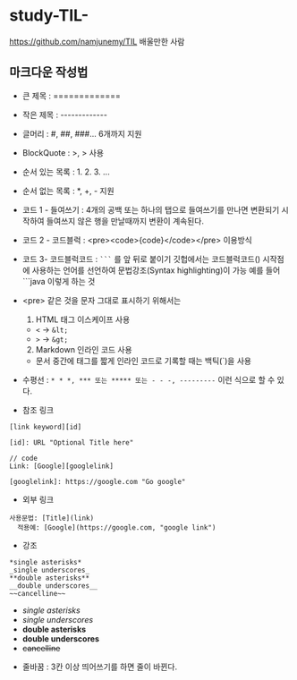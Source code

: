 study-TIL-
=============


https://github.com/namjunemy/TIL 배울만한 사람


마크다운 작성법
-------------

* 큰 제목 : =============

* 작은 제목 : -------------

* 글머리 : #, ##, ###... 6개까지 지원

* BlockQuote : >, > 사용

* 순서 있는 목록 : 1. 2. 3. ...

* 순서 없는 목록 : *, +, - 지원

* 코드 1 - 들여쓰기 : 4개의 공백 또는 하나의 탭으로 들여쓰기를 만나면 변환되기 시작하여 
들여쓰지 않은 행을 만날때까지 변환이 계속된다.

* 코드 2 - 코드블럭 : &lt;pre&gt;&lt;code&gt;{code}&lt;/code&gt;&lt;/pre&gt; 이용방식

* 코드 3- 코드블럭코드 : ` ``` ` 를 앞 뒤로 붙이기
깃헙에서는 코드블럭코드() 시작점에 사용하는 언어를 선언하여 문법강조(Syntax highlighting)이 가능
예를 들어 ```java 이렇게 하는 것

* &lt;pre&gt; 같은 것을 문자 그대로 표시하기 위해서는 
    1. HTML 태그 이스케이프 사용
    + `<` → `&lt;` 
    + `>` → `&gt;`

    2. Markdown 인라인 코드 사용
    + 문서 중간에 태그를 짧게 인라인 코드로 기록할 때는 백틱(`)을 사용


* 수평선 : `* * *, *** 또는 ***** 또는 - - -, ---------` 이런 식으로 할 수 있다.

* 참조 링크
```
[link keyword][id]

[id]: URL "Optional Title here"

// code
Link: [Google][googlelink]

[googlelink]: https://google.com "Go google"
```

* 외부 링크
```
사용문법: [Title](link)
  적용예: [Google](https://google.com, "google link")
```

* 강조
```
*single asterisks*
_single underscores_
**double asterisks**
__double underscores__
~~cancelline~~
```
- *single asterisks*
- _single underscores_
- **double asterisks**
- __double underscores__
- ~~cancelline~~

* 줄바꿈 : 3칸 이상 띄어쓰기를 하면 줄이 바뀐다.
